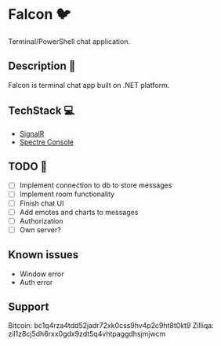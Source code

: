 # Falcon 🐦
Terminal/PowerShell chat application.

## Description 🧾
Falcon is terminal chat app built on .NET platform.

## TechStack 💻
* [SignalR](https://github.com/SignalR/SignalR)
* [Spectre Console](https://github.com/spectreconsole/spectre.console)

## TODO 📝
- [ ] Implement connection to db to store messages
- [ ] Implement room functionality
- [ ] Finish chat UI
- [ ] Add emotes and charts to messages
- [ ] Authorization
- [ ] Own server?

## Known issues
* Window error
* Auth error


## Support
Bitcoin: bc1q4rza4tdd52jadr72xk0css9hv4p2c9ht8t0kt9
Zilliqa: zil1z8cj5dh6rxx0gdx9zdt5q4vhtpaggdhsjmjwcm
